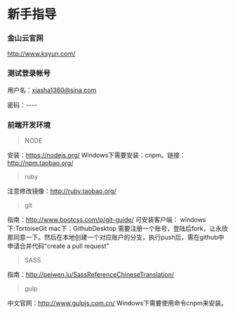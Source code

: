 # 新手指导

### 金山云官网

http://www.ksyun.com/

### 测试登录帐号

用户名：xiasha1360@sina.com

密码：----


### 前端开发环境

> NODE

安装：https://nodejs.org/
Windows下需要安装：cnpm。链接：http://npm.taobao.org/

> ruby

注意修改镜像：http://ruby.taobao.org/

> git

指南：http://www.bootcss.com/p/git-guide/
可安装客户端：
windows下:TortoiseGit
mac下：GithubDesktop
需要注册一个账号，登陆后fork，让永欣那同意一下。然后在本地创建一个对应账户的分支，执行push后，需在github中申请合并代码“create a pull request”

> SASS

指南：http://peiwen.lu/SassReferenceChineseTranslation/

> gulp

中文官网：http://www.gulpjs.com.cn/
Windows下需要使用命令cnpm来安装。






